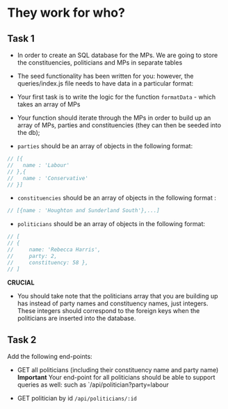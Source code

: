 # They work for who?


## Task 1

* In order to create an SQL database for the MPs.  We are going to store the constituencies, politicians and MPs in separate tables

* The seed functionality has been written for you: however, the queries/index.js file needs to have data in a particular format:

* Your first task is to write the logic for the function `formatData` - which takes an array of MPs
* Your function should iterate through the MPs in order to build up an array of MPs, parties and constituencies (they can then be seeded into the db);

* `parties` should be an array of objects in the following format:

```js
// [{
//   name : 'Labour'
// },{
//   name : 'Conservative'
// }]
```

* `constituencies` should be an array of objects in the following format : 

```js
// [{name : 'Houghton and Sunderland South'},...]
```

* `politicians` should be an array of objects in the following format: 

```js
// [
// {  
//     name: 'Rebecca Harris',
//     party: 2,
//     constituency: 58 },
// ]
```

**CRUCIAL**

* You should take note that the politicians array that you are building up has instead of party names and constituency names, just integers.  These integers should correspond to the foreign keys when the politicians are inserted into the database.

## Task 2


Add the following end-points:

- GET all politicians (including their constituency name and party name)
**Important** Your end-point for all politicians should be able to support queries as well: such as
`/api/politician?party=labour


- GET politician by id
`/api/politicians/:id`
